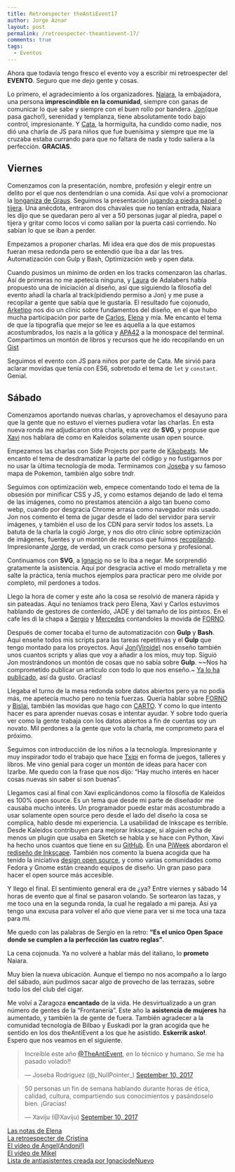 ```yaml
---
title: Retroespecter theAntiEvent17
author: Jorge Aznar
layout: post
permalink: /retroespecter-theantievent-17/
comments: true
tags:
  - Eventos
---
```


Ahora que todavía tengo fresco el evento voy a escribir mi retroespecter
del **EVENTO**. Seguro que me dejo gente y cosas.

<!--more-->

Lo primero, el agradecimiento a los organizadores.
[Naiara](https://twitter.com/nabaroa), la embajadora, una persona
**imprescindible en la comunidad**, siempre con ganas de comunicar lo
que sabe y siempre con el buen rollo por bandera.
[Jon](https://twitter.com/jontorrado)(que pasa gacho!), serenidad y
templanza, tiene absolutamente todo bajo control, impresionante. Y
[Cata](https://twitter.com/cataflu), la hormiguita, ha cundido como
nadie, nos dió una charla de JS para niños que fue buenísima y siempre
que me la cruzaba estaba currando para que no faltara de nada y todo
saliera a la perfección. **GRACIAS**.

Viernes
-------

Comenzamos con la presentación, nombre, profesión y elegir entre un
delito por el que nos dentendrían o una comida. Así que volví a
promocionar la [longaniza de
Graus](https://es.wikipedia.org/wiki/Longaniza_de_Graus). Seguimos la
presentación [jugando a piedra papel o
tijera](https://youtu.be/nAhL3tJEqeU). Una anécdota, entraron dos
chavales que no tenían entrada, Naiara les dijo que se quedaran pero al
ver a 50 personas jugar al piedra, papel o tijera y gritar como locos vi
como salían por la puerta casi corriendo. No sabían lo que se iban a
perder.

Empezamos a proponer charlas. Mi idea era que dos de mis propuestas
fueran mesa redonda pero se entendió que iba a dar las tres.
Automatización con Gulp y Bash, Optimización web y open data.

Cuando pusimos un mínimo de orden en los tracks comenzaron las charlas.
Así de primeras no me apetecía ninguna, y
[Laura](https://twitter.com/LRodriAce) de Adalabers había propuesto una
de iniciación al diseño, así que siguiendo la filosofía del evento añadí
la charla al track(pidiendo permiso a Jon) y me puse a recopilar a gente
que sabía que le gustaría. El resultado fue cojonudo,
[Arketipo](https://twitter.com/LRodriAce) nos dio un clinic sobre
fundamentos del diseño, en el que hubo mucha participación por parte de
[Carlos](https://twitter.com/oneeyedman),
[Elena](https://twitter.com/lenatwitteada) y mía. Me encanto el tema de
que la tipografía que mejor se lee es aquella a la que estamos
acostumbrados, los nazis a la gótica y
[APA42](https://twitter.com/APA42) a la monospace del terminal.
Compartimos un montón de libros y recursos que he ido recopilando en un
[Gist](https://gist.github.com/jorgeatgu/6b1f9bdf8ae9b02ad69d2f7bd039aac9#libros-de-la-charla-iniciación-al-diseño)

Seguimos el evento con JS para niños por parte de Cata. Me sirvió para
aclarar movidas que tenía con ES6, sobretodo el tema de `let` y
`constant`. Genial.

Sábado
------

Comenzamos aportando nuevas charlas, y aprovechamos el desayuno para que
la gente que no estuvo el viernes pudiera votar las charlas. En esta
nueva ronda me adjudicaron otra charla, esta vez de **SVG**, y propuse
que [Xavi](https://twitter.com/xaviju) nos hablara de como en Kaleidos
solamente usan open source.

Empezamos las charlas con Side Projects por parte de
[Kikobeats](https://twitter.com/kikobeats). Me encanto el tema de
desdramatizar la parte del código y no fustigarnos por no usar la última
tecnología de moda. Terminamos con
[Joseba](https://twitter.com/Josebaseba) y su famoso mapa de Pokemon,
también algo sobre t*nd*r.

Seguimos con optimización web, empece comentando todo el tema de la
obsesión por minificar CSS y JS, y como estamos dejando de lado el tema
de las imágenes, como no prestamos atención a algo tan bueno como webp,
cuando por desgracia Chrome arrasa como navegador más usado. Jon nos
comento el tema de jugar desde el lado del servidor para servir
imágenes, y también el uso de los CDN para servir todos los assets. La
batuta de la charla la cogió Jorge, y nos dio otro clinic sobre
optimización de imágenes, fuentes y un montón de recursos que fuimos
[recopilando](https://gist.github.com/jorgeatgu/6b1f9bdf8ae9b02ad69d2f7bd039aac9#enlaces-optimización-web-antievent-2017).
Impresionante [Jorge](https://twitter.com/NTKOG), de verdad, un crack
como persona y profesional.

Continuamos con **SVG**, a [Ignacio](https://twitter.com/IgnaciodeNuevo)
no se lo iba a negar. Me sorprendió gratamente la asistencia. Aquí por
desgracia active el modo metralleta y me salte la práctica, tenía muchos
ejemplos para practicar pero me olvide por completo, mil perdones a
todos.

Llego la hora de comer y este año la cosa se resolvió de manera rápida y
sin pateadas. Aquí no teníamos track pero Elena, Xavi y Carlos estuvimos
hablando de gestores de contenido, JADE y del tamaño de los pintxos. En
el cafe les di la chapa a [Sergio](https://twitter.com/IgnaciodeNuevo) y
[Mercedes](https://twitter.com/laponyo) contandoles la movida de
[FORNO](http://jorgeatgu.com/forno).

Después de comer tocaba el turno de automatización con **Gulp** y
**Bash**. Aquí enseñe todos mis scripts para las tareas repetitivas y el
**Gulp** que tengo montado para los proyectos. Aquí
[Jon(Viroide)](https://twitter.com/viroide) nos enseño también unos
cuantos scripts y alias que voy a añadir a los míos, muy top. Siguió Jon
mostrándonos un montón de cosas que no sabía sobre **Gulp**. \~\~Nos ha
comprometido publicar un artículo con todo lo que nos enseño.\~ [Ya lo
ha
publicado](https://medium.com/@jontorrado/working-with-gulp-2-19376bfdd077),
así da gusto. Gracias!

Llegaba el turno de la mesa redonda sobre datos abiertos pero ya no
podía más, me apetecía mucho pero no tenía fuerzas. Quería hablar sobre
[FORNO](http://jorgeatgu.com/forno) y [Bislai](http://bislai.co),
también las movidas que hago con [CARTO](http://jorgeatgu.com/mapas). Y
como lo que intento hacer es para aprender nuevas cosas e intentar
ayudar. Y sobre todo quería ver como la gente trabaja con los datos
abiertos a fin de cuentas soy un novato. Mil perdones a la gente que
voto la charla, me comprometo para el próximo.

Seguimos con introducción de los niños a la tecnología. Impresionante y
muy inspirador todo el trabajo que hace
[Txipi](https://twitter.com/txipi) en forma de juegos, talleres y
libros. Me vino genial para coger un montón de ideas para hacer con
Izarbe. Me quedo con la frase que nos dijo: “Hay mucho interés en hacer
cosas nuevas sin saber si son buenas”.

Llegamos casi al final con Xavi explicándonos como la filosofía de
Kaleidos es 100% open source. Es un tema que desde mi parte de diseñador
me causaba mucho interés. Un programador puede estar más acostumbrado a
usar solamente open source pero desde el lado del diseño la cosa se
complica, hablo desde mi experiencia. La usabilidad de Inkscape es
terrible. Desde Kaleidos contribuyen para mejorar Inkscape, si alguien
echa de menos un plugin que usaba en Sketch se habla y se hace con
Python, Xavi ha hecho unos cuantos que tiene en su
[GitHub](https://github.com/xaviju). En una [PiWeek]() abordaron el
[rediseño de Inkscape](https://github.com/PIWEEK/rethinkscape). También
nos comento la buena acogida que ha tenido la iniciativa [design open
source](http://opensourcedesign.net), y como varias comunidades como
Fedora y Gnome están creando equipos de diseño. Un gran paso para hacer
el open source más accesible.

Y llego el final. El sentimiento general era de ¿ya? Entre viernes y
sábado 14 horas de evento que al final se pasaron volando. Se sortearon
las tazas, y me toco una en la segunda ronda, la cual he regalado a mi
pareja. Así ya tengo una excusa para volver el año que viene para ver si
me toca una taza para mi.

Me quedo con las palabras de Sergio en la retro: **“Es el unico Open
Space donde se cumplen a la perfección las cuatro reglas”**.

La cena cojonuda. Ya no volveré a hablar más del italiano, lo
**prometo** Naiara.

Muy bien la nueva ubicación. Aunque el tiempo no nos acompaño a lo largo
del sábado, aún pudimos sacar algo de provecho de las terrazas, sobre
todo los del club del cigar.

Me volví a Zaragoza **encantado** de la vida. He desvirtualizado a un
gran número de gentes de la “Frontanería”. Este año la **asistencia de
mujeres** ha aumentado, y también la de gente de fuera. También
agradecer a la comunidad tecnología de Bilbao y Euskadi por la gran
acogida que he sentido en los dos theAntiEvent a los que he asistido.
**Eskerrik asko!**. Espero que nos veamos en el siguiente.

> Increíble este año [@TheAntiEvent](https://twitter.com/TheAntiEvent),
> en lo técnico y humano. Se me ha pasado volado!!
>
> — Joseba Rodriguez (@\_NullPointer\_) [September 10,
> 2017](https://twitter.com/_NullPointer_/status/906805402406354944)

> 50 personas un fin de semana hablando durante horas de ética, calidad,
> cultura, compartiendo sus conocimientos y pasándoselo bien. ¡Gracias!
>
> — Xaviju (@Xaviju) [September 10,
> 2017](https://twitter.com/Xaviju/status/906900016849137664)

[Las notas de Elena](https://elenatorro.github.io/theantievent-notes/)\
 [La retroespecter de
Cristina](https://melies-hugo.js.org/post/experiencia-theantievent/)\
 [El vídeo de Angel(Andoni!)](https://vimeo.com/233208532)\
 [El vídeo de Mikel](https://youtu.be/pGaKf1bekO0)\
 [Lista de antiasistentes creada por
IgnaciodeNuevo](https://twitter.com/IgnaciodeNuevo/lists/theantievent-2017/members)
